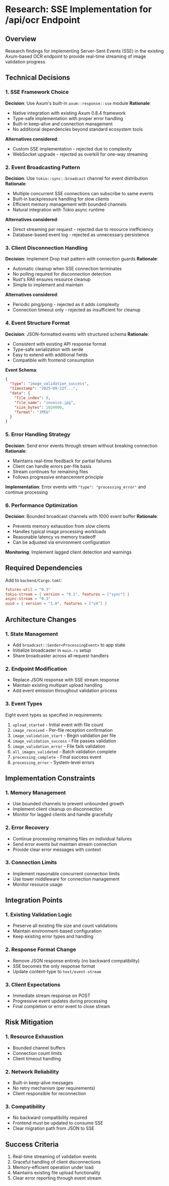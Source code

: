 # Research: SSE Implementation for /api/ocr Endpoint

## Overview
Research findings for implementing Server-Sent Events (SSE) in the existing Axum-based OCR endpoint to provide real-time streaming of image validation progress.

## Technical Decisions

### 1. SSE Framework Choice
**Decision**: Use Axum's built-in `axum::response::sse` module
**Rationale**:
- Native integration with existing Axum 0.8.4 framework
- Type-safe implementation with proper error handling
- Built-in keep-alive and connection management
- No additional dependencies beyond standard ecosystem tools

**Alternatives considered**:
- Custom SSE implementation - rejected due to complexity
- WebSocket upgrade - rejected as overkill for one-way streaming

### 2. Event Broadcasting Pattern
**Decision**: Use `tokio::sync::broadcast` channel for event distribution
**Rationale**:
- Multiple concurrent SSE connections can subscribe to same events
- Built-in backpressure handling for slow clients
- Efficient memory management with bounded channels
- Natural integration with Tokio async runtime

**Alternatives considered**:
- Direct streaming per request - rejected due to resource inefficiency
- Database-based event log - rejected as unnecessary persistence

### 3. Client Disconnection Handling
**Decision**: Implement Drop trait pattern with connection guards
**Rationale**:
- Automatic cleanup when SSE connection terminates
- No polling required for disconnection detection
- Rust's RAII ensures resource cleanup
- Simple to implement and maintain

**Alternatives considered**:
- Periodic ping/pong - rejected as it adds complexity
- Connection timeout only - rejected as insufficient for cleanup

### 4. Event Structure Format
**Decision**: JSON-formatted events with structured schema
**Rationale**:
- Consistent with existing API response format
- Type-safe serialization with serde
- Easy to extend with additional fields
- Compatible with frontend consumption

**Event Schema**:
```json
{
  "type": "image_validation_success",
  "timestamp": "2025-09-22T...",
  "data": {
    "file_index": 0,
    "file_name": "invoice.jpg",
    "size_bytes": 1024000,
    "format": "JPEG"
  }
}
```

### 5. Error Handling Strategy
**Decision**: Send error events through stream without breaking connection
**Rationale**:
- Maintains real-time feedback for partial failures
- Client can handle errors per-file basis
- Stream continues for remaining files
- Follows progressive enhancement principle

**Implementation**: Error events with `"type": "processing_error"` and continue processing

### 6. Performance Optimization
**Decision**: Bounded broadcast channels with 1000 event buffer
**Rationale**:
- Prevents memory exhaustion from slow clients
- Handles typical image processing workloads
- Reasonable latency vs memory tradeoff
- Can be adjusted via environment configuration

**Monitoring**: Implement lagged client detection and warnings

## Required Dependencies
Add to `backend/Cargo.toml`:
```toml
futures-util = "0.3"
tokio-stream = { version = "0.1", features = ["sync"] }
async-stream = "0.3"
uuid = { version = "1.0", features = ["v4"] }
```

## Architecture Changes

### 1. State Management
- Add `broadcast::Sender<ProcessingEvent>` to app state
- Initialize broadcaster in `main.rs` setup
- Share broadcaster across all request handlers

### 2. Endpoint Modification
- Replace JSON response with SSE stream response
- Maintain existing multipart upload handling
- Add event emission throughout validation process

### 3. Event Types
Eight event types as specified in requirements:
1. `upload_started` - Initial event with file count
2. `image_received` - Per-file reception confirmation
3. `image_validation_start` - Begin validation per file
4. `image_validation_success` - File passes validation
5. `image_validation_error` - File fails validation
6. `all_images_validated` - Batch validation complete
7. `processing_complete` - Final success event
8. `processing_error` - System-level errors

## Implementation Constraints

### 1. Memory Management
- Use bounded channels to prevent unbounded growth
- Implement client cleanup on disconnection
- Monitor for lagged clients and handle gracefully

### 2. Error Recovery
- Continue processing remaining files on individual failures
- Send error events but maintain stream connection
- Provide clear error messages with context

### 3. Connection Limits
- Implement reasonable concurrent connection limits
- Use tower middleware for connection management
- Monitor resource usage

## Integration Points

### 1. Existing Validation Logic
- Preserve all existing file size and count validations
- Maintain environment-based configuration
- Keep existing error types and handling

### 2. Response Format Change
- Remove JSON response entirely (no backward compatibility)
- SSE becomes the only response format
- Update content-type to `text/event-stream`

### 3. Client Expectations
- Immediate stream response on POST
- Progressive event updates during processing
- Final completion or error event to close stream

## Risk Mitigation

### 1. Resource Exhaustion
- Bounded channel buffers
- Connection count limits
- Client timeout handling

### 2. Network Reliability
- Built-in keep-alive messages
- No retry mechanism (per requirements)
- Client responsible for reconnection

### 3. Compatibility
- No backward compatibility required
- Frontend must be updated to consume SSE
- Clear migration path from JSON to SSE

## Success Criteria
1. Real-time streaming of validation events
2. Graceful handling of client disconnections
3. Memory-efficient operation under load
4. Maintains existing file upload functionality
5. Clear error reporting through event stream